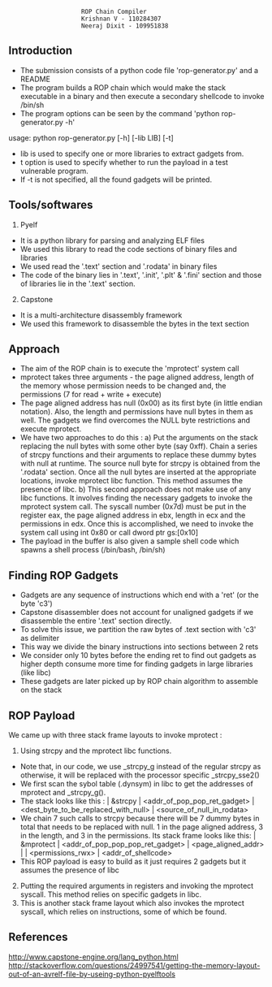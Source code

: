 
						ROP Chain Compiler
						Krishnan V - 110284307
						Neeraj Dixit - 109951838

Introduction
-------------
- The submission consists of a python code file 'rop-generator.py' and a README
- The program builds a ROP chain which would make the stack executable in a
  binary and then execute a secondary shellcode to invoke /bin/sh
- The program options can be seen by the command 'python rop-generator.py -h'

usage: python rop-generator.py [-h] [-lib LIB] [-t]

- lib is used to specify one or more libraries to extract gadgets from.
- t option is used to specify whether to run the payload in a test vulnerable program.
- If -t is not specified, all the found gadgets will be printed. 

Tools/softwares
----------------
1) Pyelf
- It is a python library for parsing and analyzing ELF files
- We used this library to read the code sections of binary files and
  libraries
- We used read the '.text' section and '.rodata' in binary files
- The code of the binary lies in '.text', '.init', '.plt' & '.fini' section
 and those of libraries lie in the '.text' section.
2) Capstone
- It is a multi-architecture disassembly framework
- We used this framework to disassemble the bytes in the text section

Approach
---------
- The aim of the ROP chain is to execute the 'mprotect' system call
- mprotect takes three arguments - the page aligned address, length of the memory whose
  permission needs to be changed and, the permissions (7 for read + write + execute)
- The page aligned address has null (0x00) as its first byte (in little endian notation).
  Also, the length and permissions have null bytes in them as well.
  The gadgets we find overcomes the NULL byte restrictions and execute mprotect.
- We have two approaches to do this :
  a) Put the arguments on the stack replacing the null bytes with some other byte (say 0xff).
     Chain a series of strcpy functions and their arguments to replace these dummy bytes with
     null at runtime. The source null byte for strcpy is obtained from the '.rodata' section.
     Once all the null bytes are inserted at the appropriate locations, invoke mprotect libc
     function. This method assumes the presence of libc.
  b) This second approach does not make use of any libc functions. It involves finding the
     necessary gadgets to invoke the mprotect system call. The syscall number (0x7d) must
     be put in the register eax, the page aligned address in ebx, length in ecx and the
     permissions in edx. Once this is accomplished, we need to invoke the system call using
     int 0x80 or call dword ptr gs:[0x10]
- The payload in the buffer is also given a sample shell code which spawns a
  shell process (/bin/bash, /bin/sh)

Finding ROP Gadgets
--------------------
- Gadgets are any sequence of instructions which end with a 'ret'
  (or the byte 'c3')
- Capstone disassembler does not account for unaligned gadgets if we disassemble 
  the entire '.text' section directly.
- To solve this issue, we partition the raw bytes of .text section with 'c3'
  as delimiter
- This way we divide the binary instructions into sections between 2 rets
- We consider only 10 bytes before the ending ret to find out gadgets as
  higher depth consume more time for finding gadgets in large libraries
  (like libc)
- These gadgets are later picked up by ROP chain algorithm to assemble on the
  stack

ROP Payload
------------
We came up with three stack frame layouts to invoke mprotect :

1) Using strcpy and the mprotect libc functions.
- Note that, in our code, we use _strcpy_g instead of the regular strcpy as otherwise, it will be replaced 
  with the processor specific _strcpy_sse2()
- We first scan the sybol table (.dynsym) in libc to get the addresses of mprotect and _strcpy_g().
- The stack looks like this :
  | &strcpy | <addr_of_pop_pop_ret_gadget> | <dest_byte_to_be_replaced_with_null> | <source_of_null_in_rodata>
- We chain 7 such calls to strcpy because there will be 7 dummy bytes in total that needs to be replaced with null.
  1 in the page aligned address, 3 in the length, and 3 in the permissions.  Its stack frame looks like this:
  | &mprotect | <addr_of_pop_pop_pop_ret_gadget> | <page_aligned_addr> | <length> | <permissions_rwx> | <addr_of_shellcode>
- This ROP payload is easy to build as it just requires 2 gadgets but it assumes the presence of libc

2) Putting the required arguments in registers and invoking the mprotect syscall. This method relies on specific gadgets in
   libc.
3) This is another stack frame layout which also invokes the mprotect syscall, which relies on instructions, some of which be found.

References
----------
http://www.capstone-engine.org/lang_python.html
http://stackoverflow.com/questions/24997541/getting-the-memory-layout-out-of-an-avrelf-file-by-useing-python-pyelftools
